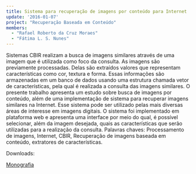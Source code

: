 ```yaml
---
title: Sistema para recuperação de imagens por conteúdo para Internet
update: '2016-01-07'
project: "Recuperação Baseada em Conteúdo"
members:
  - "Rafael Roberto da Cruz Moraes"
  - "Fátima L. S. Nunes"
---
```

Sistemas CBIR realizam a busca de imagens similares através de uma imagem que é utilizada como foco da consulta. As imagens são previamente processadas. Delas são extraídos valores que representam características como cor, textura e forma. Essas informações são armazenadas em um banco de dados usando uma estrutura chamada vetor de características, pela qual é realizada a consulta das imagens similares. O presente trabalho apresenta um estudo sobre busca de imagens por conteúdo, além de uma implementação de sistema para recuperar imagens similares na Internet. Esse sistema pode ser utilizado pelas mais diversas áreas de interesse em imagens digitais. O sistema foi implementado em plataforma web e apresenta uma interface por meio do qual, é possível selecionar, além da imagem desejada, quais as características que serão utilizadas para a realização da consulta. Palavras chaves: Processamento de imagens, Internet, CBIR, Recuperação de imagens baseada em conteúdo, extratores de características.

Downloads:

[Monografia](/wp-content/uploads/2016/01/Monografia-Rafael-RC-Moraes-5620025.pdf)
